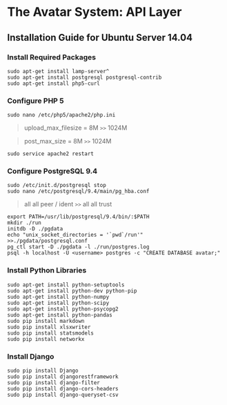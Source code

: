 # The Avatar System: API Layer
## Installation Guide for Ubuntu Server 14.04
### Install Required Packages
```
sudo apt-get install lamp-server^
sudo apt-get install postgresql postgresql-contrib
sudo apt-get install php5-curl
```
### Configure PHP 5
```
sudo nano /etc/php5/apache2/php.ini
```

>   upload_max_filesize = 8M `>>` 1024M

>   post_max_size = 8M `>>` 1024M

```
sudo service apache2 restart
```
### Configure PostgreSQL 9.4
```
sudo /etc/init.d/postgresql stop
sudo nano /etc/postgresql/9.4/main/pg_hba.conf
```

>   all all peer / ident `>>` all all trust

```
export PATH=/usr/lib/postgresql/9.4/bin/:$PATH
mkdir ./run
initdb -D ./pgdata
echo "unix_socket_directories = '`pwd`/run'" >>./pgdata/postgresql.conf
pg_ctl start -D ./pgdata -l ./run/postgres.log
psql -h localhost -U <username> postgres -c "CREATE DATABASE avatar;"
```
### Install Python Libraries
```
sudo apt-get install python-setuptools
sudo apt-get install python-dev python-pip
sudo apt-get install python-numpy
sudo apt-get install python-scipy
sudo apt-get install python-psycopg2
sudo apt-get install python-pandas
sudo pip install markdown
sudo pip install xlsxwriter
sudo pip install statsmodels
sudo pip install networkx
```
### Install Django
```
sudo pip install Django
sudo pip install djangorestframework
sudo pip install django-filter
sudo pip install django-cors-headers
sudo pip install django-queryset-csv
```
